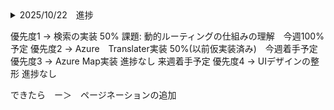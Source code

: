 <details><summary>2025/10/22　進捗</summary>
  国のAPIの実装 -> 100%
    すべての情報取得　ー＞　100%
    ユーザーの検索一致　ー＞　80%
  
  レイアウト 
    検索バーの実装　ー＞　50%
    　AutoComplete

    取得した国それぞれをカード化　ー＞　100%

</details>

優先度1 -> 検索の実装 50% 課題: 動的ルーティングの仕組みの理解　今週100%予定
優先度2 -> Azure　Translater実装 50%(以前仮実装済み)　今週着手予定
優先度3 -> Azure Map実装 進捗なし 来週着手予定
優先度4 -> UIデザインの整形 進捗なし

できたら　ー＞　ページネーションの追加

